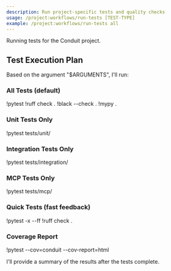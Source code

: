 ```yaml
---
description: Run project-specific tests and quality checks
usage: /project:workflows/run-tests [TEST-TYPE]
example: /project:workflows/run-tests all
---
```


Running tests for the Conduit project.

## Test Execution Plan

Based on the argument "$ARGUMENTS", I'll run:

### All Tests (default)
!pytest
!ruff check .
!black --check .
!mypy .

### Unit Tests Only
!pytest tests/unit/

### Integration Tests Only  
!pytest tests/integration/

### MCP Tests Only
!pytest tests/mcp/

### Quick Tests (fast feedback)
!pytest -x --ff
!ruff check .

### Coverage Report
!pytest --cov=conduit --cov-report=html

I'll provide a summary of the results after the tests complete.